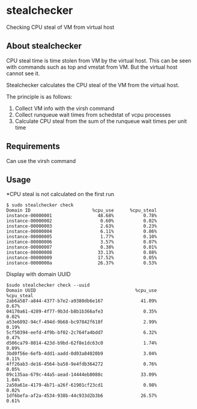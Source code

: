 # stealchecker

Checking CPU steal of VM from virtual host

## About stealchecker

CPU steal time is time stolen from VM by the virtual host. This can be seen with commands such as top and vmstat from VM. But the virtual host cannot see it.

Stealchecker calculates the CPU steal of the VM from the virtual host.


The principle is as follows:

1. Collect VM info with the virsh command
2. Collect runqueue wait times from schedstat of vcpu processes
3. Calculate CPU steal from the sum of the runqueue wait times per unit time

## Requirements

Can use the virsh command

## Usage

*CPU steal is not calculated on the first run

```
$ sudo stealchecker check
Domain ID                       %cpu_use      %cpu_steal
instance-00000001                 48.68%           0.78%
instance-00000002                  0.60%           0.02%
instance-00000003                  2.63%           0.23%
instance-00000004                  6.11%           0.86%
instance-00000005                  1.77%           0.10%
instance-00000006                  3.57%           0.07%
instance-00000007                  0.38%           0.01%
instance-00000008                 33.13%           0.88%
instance-00000009                 17.52%           0.05%
instance-0000000a                 26.37%           0.53%
```

Display with domain UUID

```
$sudo stealchecker check --uuid
Domain UUID                                     %cpu_use      %cpu_steal
2ab6a587-a844-4377-b7e2-a9380db6e167              41.09%           0.67%
04170a61-4289-4f77-9b3d-b8b1b366afe3               0.35%           0.02%
a53e6892-94cf-494d-9b68-bc97842f618f               2.99%           0.19%
5cf50394-eefd-4f9b-bf02-2c764fa4bdd7               6.32%           0.47%
d506ca79-8014-423d-b9bd-62f8e1dc63c0               1.74%           0.09%
3bd0f56e-6efb-4dd1-aadd-0d03a84020b9               3.04%           0.11%
4ff26ab3-de16-4564-ba58-9e4fdb364272               0.76%           0.05%
09c135aa-679c-44a5-aead-14444eb8088c              33.09%           1.04%
2a50a61e-4179-4b71-a26f-61901cf23cd1               0.98%           0.02%
1df6befa-af2a-4534-938b-44c933d2b3b6              26.57%           0.61%
```
